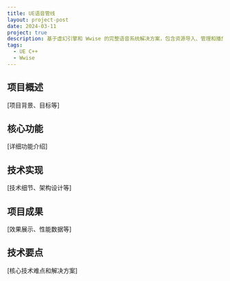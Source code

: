 ```yaml
---
title: UE语音管线
layout: project-post
date: 2024-03-11
project: true
description: 基于虚幻引擎和 Wwise 的完整语音系统解决方案，包含资源导入、管理和播放功能。
tags:
  - UE C++
  - Wwise
---
```


## 项目概述
[项目背景、目标等]

## 核心功能
[详细功能介绍]

## 技术实现
[技术细节、架构设计等]

## 项目成果
[效果展示、性能数据等]

## 技术要点
[核心技术难点和解决方案] 